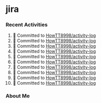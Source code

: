# jira

### Recent Activities
<!--START_SECTION:activity-->
1. 📝 Committed to [HowTT8998/activity-log](https://github.com/HowTT8998/activity-log/commit/98feb9ff0637254849c91bf868d7ab7d087c171c)
2. 📝 Committed to [HowTT8998/activity-log](https://github.com/HowTT8998/activity-log/commit/7282c239679cbc7896cfa2f4f425f091e557f6b4)
3. 📝 Committed to [HowTT8998/activity-log](https://github.com/HowTT8998/activity-log/commit/583af9f79a6a4c244d6816e73f4818c314137275)
4. 📝 Committed to [HowTT8998/activity-log](https://github.com/HowTT8998/activity-log/commit/7a73f036a278e9dae324655c241d17ae5d46a244)
5. 📝 Committed to [HowTT8998/activity-log](https://github.com/HowTT8998/activity-log/commit/926982578b5dea338574ade2f991d563ee3dfec5)
6. 📝 Committed to [HowTT8998/activity-log](https://github.com/HowTT8998/activity-log/commit/1d9292291957ef268e5c89408aa1a89715e9ad79)
7. 📝 Committed to [HowTT8998/activity-log](https://github.com/HowTT8998/activity-log/commit/b6ba01fdad9a4d85990bffa4d9b7b0fd63958d4e)
8. 📝 Committed to [HowTT8998/activity-log](https://github.com/HowTT8998/activity-log/commit/3bc55a91e90dc4474f5ece48ceda19fe861989b6)
9. 📝 Committed to [HowTT8998/activity-log](https://github.com/HowTT8998/activity-log/commit/79010407981ea3b7f7b4fdeecff3d0c06d5c30ec)
10. 📝 Committed to [HowTT8998/activity-log](https://github.com/HowTT8998/activity-log/commit/531f5e17f6e121171fccaf7f394aafb6a45bac2b)
<!--END_SECTION:activity-->

### About Me
<!-- MYLINKS:START -->
<!-- MYLINKS:END -->
